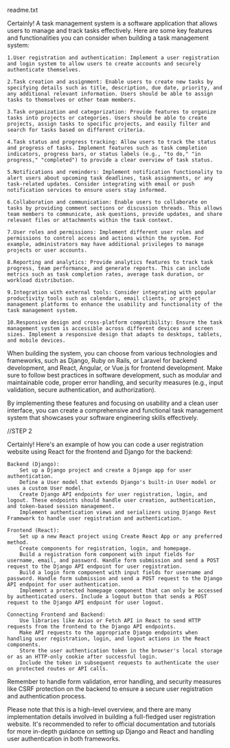 readme.txt

Certainly! A task management system is a software application that allows users to manage and track tasks effectively. Here are some key features and functionalities you can consider when building a task management system:

    1.User registration and authentication: Implement a user registration and login system to allow users to create accounts and securely authenticate themselves.

    2.Task creation and assignment: Enable users to create new tasks by specifying details such as title, description, due date, priority, and any additional relevant information. Users should be able to assign tasks to themselves or other team members.

    3.Task organization and categorization: Provide features to organize tasks into projects or categories. Users should be able to create projects, assign tasks to specific projects, and easily filter and search for tasks based on different criteria.

    4.Task status and progress tracking: Allow users to track the status and progress of tasks. Implement features such as task completion indicators, progress bars, or status labels (e.g., "to do," "in progress," "completed") to provide a clear overview of task status.

    5.Notifications and reminders: Implement notification functionality to alert users about upcoming task deadlines, task assignments, or any task-related updates. Consider integrating with email or push notification services to ensure users stay informed.

    6.Collaboration and communication: Enable users to collaborate on tasks by providing comment sections or discussion threads. This allows team members to communicate, ask questions, provide updates, and share relevant files or attachments within the task context.

    7.User roles and permissions: Implement different user roles and permissions to control access and actions within the system. For example, administrators may have additional privileges to manage projects or user accounts.

    8.Reporting and analytics: Provide analytics features to track task progress, team performance, and generate reports. This can include metrics such as task completion rates, average task duration, or workload distribution.

    9.Integration with external tools: Consider integrating with popular productivity tools such as calendars, email clients, or project management platforms to enhance the usability and functionality of the task management system.

    10.Responsive design and cross-platform compatibility: Ensure the task management system is accessible across different devices and screen sizes. Implement a responsive design that adapts to desktops, tablets, and mobile devices.

When building the system, you can choose from various technologies and frameworks, such as Django, Ruby on Rails, or Laravel for backend development, and React, Angular, or Vue.js for frontend development. Make sure to follow best practices in software development, such as modular and maintainable code, proper error handling, and security measures (e.g., input validation, secure authentication, and authorization).

By implementing these features and focusing on usability and a clean user interface, you can create a comprehensive and functional task management system that showcases your software engineering skills effectively.



//STEP 2 


Certainly! Here's an example of how you can code a user registration website using React for the frontend and Django for the backend:

    Backend (Django):
        Set up a Django project and create a Django app for user authentication.
        Define a User model that extends Django's built-in User model or uses a custom User model.
        Create Django API endpoints for user registration, login, and logout. These endpoints should handle user creation, authentication, and token-based session management.
        Implement authentication views and serializers using Django Rest Framework to handle user registration and authentication.

    Frontend (React):
        Set up a new React project using Create React App or any preferred method.
        Create components for registration, login, and homepage.
        Build a registration form component with input fields for username, email, and password. Handle form submission and send a POST request to the Django API endpoint for user registration.
        Build a login form component with input fields for username and password. Handle form submission and send a POST request to the Django API endpoint for user authentication.
        Implement a protected homepage component that can only be accessed by authenticated users. Include a logout button that sends a POST request to the Django API endpoint for user logout.

    Connecting Frontend and Backend:
        Use libraries like Axios or Fetch API in React to send HTTP requests from the frontend to the Django API endpoints.
        Make API requests to the appropriate Django endpoints when handling user registration, login, and logout actions in the React components.
        Store the user authentication token in the browser's local storage or as an HTTP-only cookie after successful login.
        Include the token in subsequent requests to authenticate the user on protected routes or API calls.

Remember to handle form validation, error handling, and security measures like CSRF protection on the backend to ensure a secure user registration and authentication process.

Please note that this is a high-level overview, and there are many implementation details involved in building a full-fledged user registration website. It's recommended to refer to official documentation and tutorials for more in-depth guidance on setting up Django and React and handling user authentication in both frameworks.



